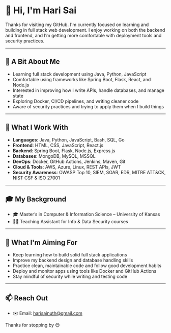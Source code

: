 # 👋 Hi, I'm Hari Sai

Thanks for visiting my GitHub. I'm currently focused on learning and building in full stack web development. I enjoy working on both the backend and frontend, and I’m getting more comfortable with deployment tools and security practices.

---
## 🌱 A Bit About Me

- Learning full stack development using Java, Python, JavaScript
- Comfortable using frameworks like Spring Boot, Flask, React, and Node.js
- Interested in improving how I write APIs, handle databases, and manage state
- Exploring Docker, CI/CD pipelines, and writing cleaner code
- Aware of security practices and trying to apply them when I build things

---
## 💼 What I Work With

- **Languages**: Java, Python, JavaScript, Bash, SQL, Go
- **Frontend**: HTML, CSS, JavaScript, React.js
- **Backend**: Spring Boot, Flask, Node.js, Express.js
- **Databases**: MongoDB, MySQL, MSSQL
- **DevOps**: Docker, GitHub Actions, Jenkins, Maven, Git
- **Cloud & Tools**: AWS, Azure, Linux, REST APIs, JWT
- **Security Awareness**: OWASP Top 10, SIEM, SOAR, EDR, MITRE ATT&CK, NIST CSF & ISO 27001

---
## 🎓 My Background

- 🎓 Master’s in Computer & Information Science – University of Kansas  
- 👨‍🏫 Teaching Assistant for Info & Data Security courses  

---

## 🎯 What I'm Aiming For

- Keep learning how to build solid full stack applications  
- Improve my backend design and database handling skills  
- Practice clean, maintainable code and follow good development habits  
- Deploy and monitor apps using tools like Docker and GitHub Actions  
- Stay mindful of security while writing and testing code

---
## 📫 Reach Out

- ✉️ Email: [harisainuth@gmail.com](mailto:harisainuth@gmail.com)

Thanks for stopping by 😊
